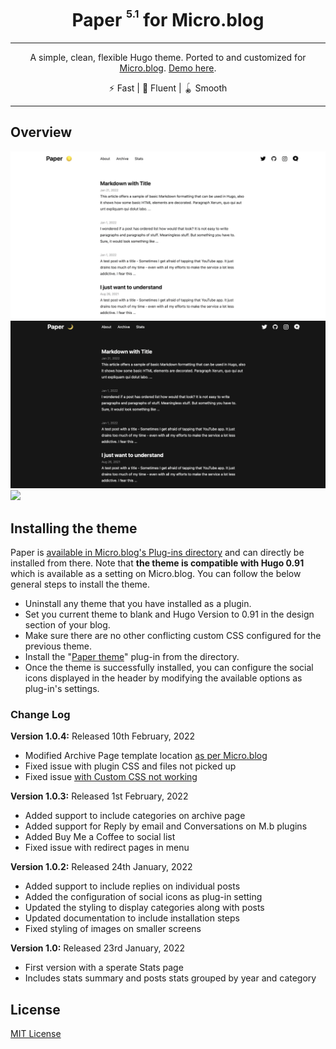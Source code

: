 <div align="center">
<h1>Paper <sup><sup><sub>5.1</sub></sup></sup> for Micro.blog</h1>

<hr />

A simple, clean, flexible Hugo theme. Ported to and customized for [Micro.blog](https://micro.blog). [Demo here](https://www.amitgawande.com).

⚡️ Fast | 🦋 Fluent | 🪀 Smooth

</div>

---

## Overview

![](https://raw.githubusercontent.com/am1t/microdotblog-paper/master/images/screenshot.png)
![](https://raw.githubusercontent.com/am1t/microdotblog-paper/master/images/screenshot_dark.png)
![](https://raw.githubusercontent.com/am1t/microdotblog-paper/master/images/screenshot_mobile.png)

## Installing the theme

Paper is [available in Micro.blog's Plug-ins directory](https://micro.blog/account/plugins/view/43) and can directly be installed from there. Note that **the theme is compatible with Hugo 0.91** which is available as a setting on Micro.blog. You can follow the below general steps to install the theme. 

- Uninstall any theme that you have installed as a plugin. 
- Set you current theme to blank and Hugo Version to 0.91 in the design section of your blog. 
- Make sure there are no other conflicting custom CSS configured for the previous theme. 
- Install the "[Paper theme](https://micro.blog/account/plugins/view/43)" plug-in from the directory. 
- Once the theme is successfully installed, you can configure the social icons displayed in the header by modifying the available options as plug-in's settings.

### Change Log

**Version 1.0.4:** Released 10th February, 2022
- Modified Archive Page template location [as per Micro.blog](https://micro.blog/manton/12448449) 
- Fixed issue with plugin CSS and files not picked up
- Fixed issue [with Custom CSS not working](https://micro.blog/Mtt/12470314)

**Version 1.0.3:** Released 1st February, 2022
- Added support to include categories on archive page
- Added support for Reply by email and Conversations on M.b plugins
- Added Buy Me a Coffee to social list 
- Fixed issue with redirect pages in menu

**Version 1.0.2:** Released 24th January, 2022
- Added support to include replies on individual posts
- Added the configuration of social icons as plug-in setting
- Updated the styling to display categories along with posts
- Updated documentation to include installation steps
- Fixed styling of images on smaller screens

**Version 1.0:** Released 23rd January, 2022
- First version with a sperate Stats page
- Includes stats summary and posts stats grouped by year and category

## License

[MIT License](https://github.com/nanxiaobei/hugo-paper/blob/master/LICENSE)
